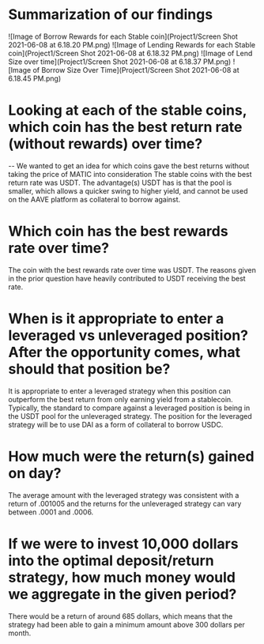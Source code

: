 # Summarization of our findings

![Image of Borrow Rewards for each Stable coin](Project1/Screen Shot 2021-06-08 at 6.18.20 PM.png)
![Image of Lending Rewards for each Stable coin](Project1/Screen Shot 2021-06-08 at 6.18.32 PM.png)
![Image of Lend Size over time](Project1/Screen Shot 2021-06-08 at 6.18.37 PM.png)
![Image of Borrow Size Over Time](Project1/Screen Shot 2021-06-08 at 6.18.45 PM.png)

# Looking at each of the stable coins, which coin has the best return rate (without rewards) over time?
-- We wanted to get an idea for which coins gave the best returns without taking the price of MATIC into consideration
The stable coins with the best return rate was USDT. The advantage(s) USDT has is that the pool is smaller, which allows a quicker swing to higher 
yield, and cannot be used on the AAVE platform as collateral to borrow against.

# Which coin has the best rewards rate over time?
The coin with the best rewards rate over time was USDT. The reasons given in the prior question have heavily contributed to USDT receiving the
best rate.

# When is it appropriate to enter a leveraged vs unleveraged position? After the opportunity comes, what should that position be?
It is appropriate to enter a leveraged strategy when this position can outperform the best return from only earning yield from a stablecoin. Typically,
the standard to compare against a leveraged position is being in the USDT pool for the unleveraged strategy. The position for the leveraged strategy will be
to use DAI as a form of collateral to borrow USDC.

# How much were the return(s) gained on day? 
The average amount with the leveraged strategy was consistent with a return of .001005 and the returns for the unleveraged strategy can vary 
between .0001 and .0006.

# If we were to invest 10,000 dollars into the optimal deposit/return strategy, how much money would we aggregate in the given period? 
There would be a return of around 685 dollars, which means that the strategy had been able to gain a minimum amount above 300 dollars per month.